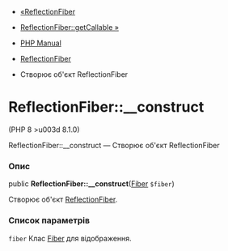 - [«ReflectionFiber](class.reflectionfiber.md)
- [ReflectionFiber::getCallable »](reflectionfiber.getcallable.md)

- [PHP Manual](index.md)
- [ReflectionFiber](class.reflectionfiber.md)
- Створює об'єкт ReflectionFiber

# ReflectionFiber::\_\_construct

(PHP 8 \>u003d 8.1.0)

ReflectionFiber::\_\_construct — Створює об'єкт ReflectionFiber

### Опис

public **ReflectionFiber::\_\_construct**([Fiber](class.fiber.md)
`$fiber`)

Створює об'єкт [ReflectionFiber](class.reflectionfiber.md).

### Список параметрів

`fiber`
Клас [Fiber](class.fiber.md) для відображення.
